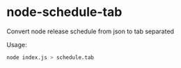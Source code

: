 # node-schedule-tab

Convert node release schedule from json to tab separated

Usage:

```sh
node index.js > schedule.tab
```

